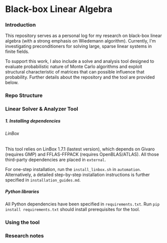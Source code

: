 # Black-box Linear Algebra

### Introduction
This repository serves as a personal log for my research on black-box linear algebra (with a strong emphasis on Wiedemann algorithm). Currently, I'm investigating preconditioners for solving large, sparse linear systems in finite fields. 

To support this work, I also include a solve and analysis tool designed to evaluate probabilistic nature of Monte Carlo algorithms and exploit structural characteristic of matrices that can possible influence that probability. Further details about the repository and the tool are provided below.

### Repo Structure

### Linear Solver & Analyzer Tool
##### 1. Installing dependencies
###### LinBox
This tool relies on LinBox 1.7.1 (lastest version), which depends on Givaro (requires GMP) and FFLAS-FFPACK (requires OpenBLAS/ATLAS). All those third-party dependencies are placed in `external`. 

For one-step installation, run the `install_linbox.sh` in `automation`. Alternatively, a detailed step-by-step installation instructions is further specified in `installation_guides.md`.

##### Python libraries
All Python dependencies have been specified in `requirements.txt`. Run `pip install requirements.txt` should install prerequisites for the tool.

### Using the tool

### Research notes
